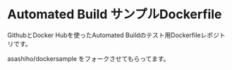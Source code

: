 # Automated Build サンプルDockerfile

GithubとDocker Hubを使ったAutomated Buildのテスト用Dockerfileレポジトリです。

asashiho/dockersample をフォークさせてもらってます。
